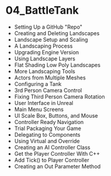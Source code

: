 # 04_BattleTank

* Setting Up a GitHub "Repo"
* Creating and Deleting Landscapes
* Landscape Setup and Scaling
* A Landscaping Process
* Upgrading Engine Version
* Using Landscape Layers
* Flat Shading Low Poly Landscapes
* More Landscaping Tools
* Actors from Multiple Meshes
* Configuring a Tank
* 3rd Person Camera Control
* Fixing Third Person Camera Rotation
* User Interface in Unreal
* Main Menu Screens
* UI Scale Box, Buttons, and Mouse
* Controller Ready Navigation
* Trial Packaging Your Game
* Delegating to Components
* Using Virtual and Override
* Creating an AI Controller Class
* Get the Player Controller With C++
* Add Tick() to Player Controller
* Creating an Out Parameter Method